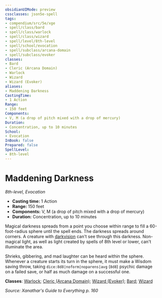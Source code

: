 ```yaml
---
obsidianUIMode: preview
cssclasses: json5e-spell
tags:
- compendium/src/5e/xge
- spell/class/bard
- spell/class/warlock
- spell/class/wizard
- spell/level/8th-level
- spell/school/evocation
- spell/subclass/arcana-domain
- spell/subclass/evoker
classes:
- Bard
- Cleric (Arcana Domain)
- Warlock
- Wizard
- Wizard (Evoker)
aliases:
- Maddening Darkness
CastingTime: 
- 1 Action
Range:
- 150 feet
Components:
- V, M (a drop of pitch mixed with a drop of mercury)
Duration:
- Concentration, up to 10 minutes
School:
- Evocation
InBook: false
Prepared: false
SpellLevel:
- 8th-level
---
```

# Maddening Darkness
*8th-level, Evocation*  


- **Casting time:** 1 Action
- **Range:** 150 feet
- **Components:** V, M (a drop of pitch mixed with a drop of mercury)
- **Duration:** Concentration, up to 10 minutes

Magical darkness spreads from a point you choose within range to fill a 60-foot-radius sphere until the spell ends. The darkness spreads around corners. A creature with [darkvision](senses.md#Darkvision) can't see through this darkness. Non-magical light, as well as light created by spells of 8th level or lower, can't illuminate the area.

Shrieks, gibbering, and mad laughter can be heard within the sphere. Whenever a creature starts its turn in the sphere, it must make a Wisdom saving throw, taking `dice:8d8|noform|noparens|avg` (`8d8`) psychic damage on a failed save, or half as much damage on a successful one.

**Classes**: [Warlock](/3-Mechanics/CLI/lists/list-spells-classes-warlock.md); [Cleric (Arcana Domain)](/3-Mechanics/CLI/lists/list-spells-classes-arcana-domain-scag.md "subclass=SCAG;class=XPHB"); [Wizard (Evoker)](/3-Mechanics/CLI/lists/list-spells-classes-evoker-xphb.md "subclass=XPHB;class=XPHB"); [Bard](/3-Mechanics/CLI/lists/list-spells-classes-bard.md); [Wizard](/3-Mechanics/CLI/lists/list-spells-classes-wizard.md)

*Source: Xanathar's Guide to Everything p. 160*